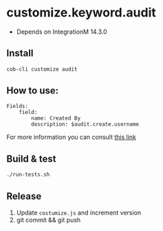 # customize.keyword.audit

* Depends on IntegrationM 14.3.0

## Install

```bash
cob-cli customize audit
```

## How to use:

```
Fields:
    field:
        name: Created By
        description: $audit.create.username
```

For more information you can consult [this link](https://learning.cultofbits.com/docs/cob-platform/admins/managing-information/available-customizations/calc/)

## Build & test

```bash
./run-tests.sh
```

## Release

1. Update `costumize.js` and increment version
2. git commit && git push